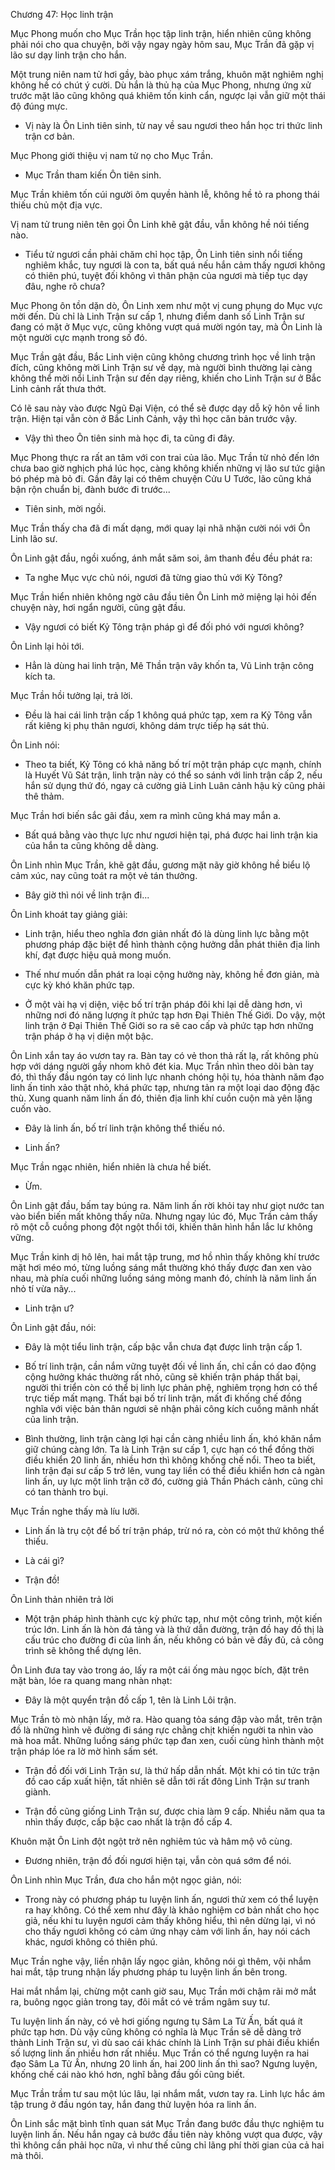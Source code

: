 




Chương 47: Học linh trận


Mục Phong muốn cho Mục Trần học tập linh trận, hiển nhiên cũng không phải nói cho qua chuyện, bởi vậy ngay ngày hôm sau, Mục Trần đã gặp vị lão sư dạy linh trận cho hắn.

Một trung niên nam tử hơi gầy, bào phục xám trắng, khuôn mặt nghiêm nghị không hề có chút ý cười. Dù hắn là thủ hạ của Mục Phong, nhưng ứng xử trước mặt lão cũng không quá khiêm tốn kinh cẩn, ngược lại vẫn giữ một thái độ đúng mực.

- Vị này là Ôn Linh tiên sinh, từ nay về sau ngươi theo hắn học tri thức linh trận cơ bản.

Mục Phong giới thiệu vị nam tử nọ cho Mục Trần.

- Mục Trần tham kiến Ôn tiên sinh.

Mục Trần khiêm tốn cúi người ôm quyền hành lễ, không hề tỏ ra phong thái thiếu chủ một địa vực.

Vị nam tử trung niên tên gọi Ôn Linh khẽ gật đầu, vẫn không hề nói tiếng nào.

- Tiểu tử ngươi cần phải chăm chỉ học tập, Ôn Linh tiên sinh nổi tiếng nghiêm khắc, tuy ngươi là con ta, bất quá nếu hắn cảm thấy ngươi không có thiên phú, tuyệt đối không vì thân phận của ngươi mà tiếp tục dạy đâu, nghe rõ chưa?

Mục Phong ôn tồn dặn dò, Ôn Linh xem như một vị cung phụng do Mục vực mời đến. Dù chỉ là Linh Trận sư cấp 1, nhưng điểm danh số Linh Trận sư đang có mặt ở Mục vực, cũng không vượt quá mười ngón tay, mà Ôn Linh là một người cực mạnh trong số đó.

Mục Trần gật đầu, Bắc Linh viện cũng không chương trình học về linh trận đích, cũng không mời Linh Trận sư về dạy, mà người bình thường lại càng không thể mời nổi Linh Trận sư đến dạy riêng, khiến cho Linh Trận sư ở Bắc Linh cảnh rất thưa thớt.

Có lẽ sau này vào được Ngũ Đại Viện, có thể sẽ được dạy dỗ kỹ hôn về linh trận. Hiện tại vẫn còn ở Bắc Linh Cảnh, vậy thì học căn bản trước vậy.

- Vậy thì theo Ôn tiên sinh mà học đi, ta cũng đi đây.

Mục Phong thực ra rất an tâm với con trai của lão. Mục Trần từ nhỏ đến lớn chưa bao giờ nghịch phá lúc học, càng không khiến những vị lão sư tức giận bó phép mà bỏ đi. Gần đây lại có thêm chuyện Cửu U Tước, lão cũng khá bận rộn chuẩn bị, đành bước đi trước...

- Tiên sinh, mời ngồi.

Mục Trần thấy cha đã đi mất dạng, mới quay lại nhã nhặn cười nói với Ôn Linh lão sư.

Ôn Linh gật đầu, ngồi xuống, ánh mắt săm soi, âm thanh đều đều phát ra:

- Ta nghe Mục vực chủ nói, ngươi đã từng giao thủ với Kỷ Tông?

Mục Trần hiển nhiên không ngờ câu đầu tiên Ôn Linh mở miệng lại hỏi đến chuyện này, hơi ngẩn người, cũng gật đầu.

- Vậy ngươi có biết Kỷ Tông trận pháp gì để đối phó với ngươi không?

Ôn Linh lại hỏi tới.

- Hẳn là dùng hai linh trận, Mê Thần trận vây khốn ta, Vũ Linh trận công kích ta.

Mục Trần hồi tưởng lại, trả lời.

- Đều là hai cái linh trận cấp 1 không quá phức tạp, xem ra Kỷ Tông vẫn rất kiêng kị phụ thân ngươi, không dám trực tiếp hạ sát thủ.

Ôn Linh nói:

- Theo ta biết, Kỷ Tông có khả năng bố trí một trận pháp cực mạnh, chính là Huyết Vũ Sát trận, linh trận này có thể so sánh với linh trận cấp 2, nếu hắn sử dụng thứ đó, ngay cả cường giả Linh Luân cảnh hậu kỳ cũng phải thê thảm.

Mục Trần hơi biến sắc gãi đầu, xem ra mình cũng khá may mắn a.

- Bất quá bằng vào thực lực như ngươi hiện tại, phá được hai linh trận kia của hắn ta cũng không dễ dàng.

Ôn Linh nhìn Mục Trần, khẽ gật đầu, gương mặt nãy giờ không hề biểu lộ cảm xúc, nay cũng toát ra một vẻ tán thưởng.

- Bây giờ thì nói về linh trận đi...

Ôn Linh khoát tay giảng giải:

- Linh trận, hiểu theo nghĩa đơn giản nhất đó là dùng linh lực bằng một phương pháp đặc biệt để hình thành cộng hưởng dẫn phát thiên địa linh khí, đạt được hiệu quả mong muốn.

- Thế như muốn dẫn phát ra loại cộng hưởng này, không hề đơn giản, mà cực kỳ khó khăn phức tạp.

- Ở một vài hạ vị diện, việc bố trí trận pháp đôi khi lại dễ dàng hơn, vì những nơi đó năng lượng ít phức tạp hơn Đại Thiên Thế Giới. Do vậy, một linh trận ở Đại Thiên Thế Giới so ra sẽ cao cấp và phức tạp hơn những trận pháp ở hạ vị diện một bậc.

Ôn Linh xắn tay áo vươn tay ra. Bàn tay có vẻ thon thả rất lạ, rất không phù hợp với dáng người gầy nhom khô đét kia. Mục Trần nhìn theo dõi bàn tay đó, thì thấy đầu ngón tay có linh lực nhanh chóng hội tụ, hóa thành năm đạo linh ấn tinh xảo thật nhỏ, khá phức tạp, nhưng tản ra một loại dao động đặc thù. Xung quanh năm linh ấn đó, thiên địa linh khí cuồn cuộn mà yên lặng cuốn vào.

- Đây là linh ấn, bố trí linh trận không thể thiếu nó.

- Linh ấn?

Mục Trần ngạc nhiên, hiển nhiên là chưa hề biết.

- Ừm.

Ôn Linh gật đầu, bấm tay búng ra. Năm linh ấn rời khỏi tay như giọt nước tan vào biển biến mất không thấy nữa. Nhưng ngay lúc đó, Mục Trần cảm thấy rõ một cỗ cuồng phong đột ngột thổi tới, khiến thân hình hắn lắc lư không vững.

Mục Trần kinh dị hô lên, hai mắt tập trung, mơ hồ nhìn thấy không khí trước mặt hơi méo mó, từng luồng sáng mắt thường khó thấy được đan xen vào nhau, mà phía cuối những luồng sáng mỏng manh đó, chính là năm linh ấn nhỏ tí vừa nãy...

- Linh trận ư?

Ôn Linh gật đầu, nói:

- Đây là một tiểu linh trận, cấp bậc vẫn chưa đạt được linh trận cấp 1.

- Bố trí linh trận, cần nắm vững tuyệt đối về linh ấn, chỉ cần có dao động cộng hưởng khác thường rất nhỏ, cũng sẽ khiến trận pháp thất bại, người thi triển còn có thể bị linh lực phản phệ, nghiêm trọng hơn có thể trực tiếp mất mạng. Thất bại bố trí linh trận, mất đi khống chế đồng nghĩa với việc bản thân ngươi sẽ nhận phải công kích cuồng mãnh nhất của linh trận.

- Bình thường, linh trận càng lợi hại cần càng nhiều linh ấn, khó khăn nắm giữ chúng càng lớn. Ta là Linh Trận sư cấp 1, cực hạn có thể đồng thời điều khiển 20 linh ấn, nhiều hơn thì không khống chế nổi. Theo ta biết, linh trận đại sư cấp 5 trở lên, vung tay liền có thể điều khiển hơn cả ngàn linh ấn, uy lực một linh trận cỡ đó, cường giả Thần Phách cảnh, cũng chỉ có tan thành tro bụi.

Mục Trần nghe thấy mà líu lưỡi.

- Linh ấn là trụ cột để bố trí trận pháp, trừ nó ra, còn có một thứ không thể thiếu.

- Là cái gì?

- Trận đồ!

Ôn Linh thản nhiên trả lời

- Một trận pháp hình thành cực kỳ phức tạp, như một công trình, một kiến trúc lớn. Linh ấn là hòn đá tảng và là thứ dẫn đường, trận đồ hay đồ thị là cấu trúc cho đường đi của linh ấn, nếu không có bản vẽ đầy đủ, cả công trình sẽ không thể dựng lên.

Ôn Linh đưa tay vào trong áo, lấy ra một cái ống màu ngọc bích, đặt trên mặt bàn, lóe ra quang mang nhàn nhạt:

- Đây là một quyển trận đồ cấp 1, tên là Linh Lôi trận.

Mục Trần tò mò nhận lấy, mở ra. Hào quang tỏa sáng đập vào mắt, trên trận đồ là những hình vẽ đường đi sáng rực chằng chịt khiến người ta nhìn vào mà hoa mắt. Những luồng sáng phức tạp đan xen, cuối cùng hình thành một trận pháp lóe ra lờ mờ hình sấm sét.

- Trận đồ đối với Linh Trận sư, là thứ hấp dẫn nhất. Một khi có tin tức trận đồ cao cấp xuất hiện, tất nhiên sẽ dẫn tới rất đông Linh Trận sư tranh giành.

- Trận đồ cũng giống Linh Trận sư, được chia làm 9 cấp. Nhiều năm qua ta nhìn thấy được, cấp bậc cao nhất là trận đồ cấp 4.

Khuôn mặt Ôn Linh đột ngột trở nên nghiêm túc và hâm mộ vô cùng.

- Đương nhiên, trận đồ đối ngươi hiện tại, vẫn còn quá sớm để nói.

Ôn Linh nhìn Mục Trần, đưa cho hắn một ngọc giản, nói:

- Trong này có phương pháp tu luyện linh ấn, ngươi thử xem có thể luyện ra hay không. Có thể xem như đây là khảo nghiệm cơ bản nhất cho học giả, nếu khi tu luyện ngươi cảm thấy không hiểu, thì nên dừng lại, vì nó cho thấy ngươi không có cảm ứng nhạy cảm với linh ấn, hay nói cách khác, ngươi không có thiên phú.

Mục Trần nghe vậy, liền nhận lấy ngọc giản, không nói gì thêm, vội nhắm hai mắt, tập trung nhận lấy phương pháp tu luyện linh ấn bên trong.

Hai mắt nhắm lại, chừng một canh giờ sau, Mục Trần mới chậm rãi mở mắt ra, buông ngọc giản trong tay, đôi mắt có vẻ trầm ngâm suy tư.

Tu luyện linh ấn này, có vẻ hơi giống ngưng tụ Sâm La Tử Ấn, bất quá ít phức tạp hơn. Dù vậy cũng không có nghĩa là Mục Trần sẽ dễ dàng trở thành Linh Trận sư, vì dù sao cái khác chính là Linh Trận sư phải điều khiển số lượng linh ấn nhiều hơn rất nhiều. Mục Trần có thể ngưng luyện ra hai đạo Sâm La Tử Ấn, nhưng 20 linh ấn, hai 200 linh ấn thì sao? Ngưng luyện, khống chế cái nào khó hơn, nghĩ bằng đầu gối cũng biết.

Mục Trần trầm tư sau một lúc lâu, lại nhắm mắt, vươn tay ra. Linh lực hắc ám tập trung ở đầu ngón tay, hắn đang thử luyện hóa ra linh ấn.

Ôn Linh sắc mặt bình tĩnh quan sát Mục Trần đang bước đầu thực nghiệm tu luyện linh ấn. Nếu hắn ngay cả bước đầu tiên này không vượt qua được, vậy thì không cần phải học nữa, vì như thế cũng chỉ lãng phí thời gian của cả hai mà thôi.




